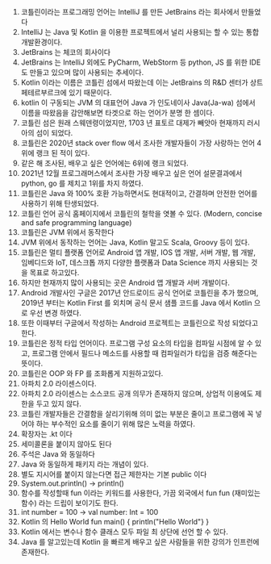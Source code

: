 1. 코틀린이라는 프로그래밍 언어는 IntelliJ 를 만든 JetBrains 라는 회사에서 만들었다
2. IntelliJ 는 Java 및 Kotlin 을 이용한 프로젝트에서 널리 사용되는 할 수 있는 통합개발환경이다. 
3. JetBrains 는 체코의 회사이다
4. JetBrains 는 IntelliJ 외에도 PyCharm, WebStorm 등 python, JS 를 위한 IDE 도 만들고 있으며 많이 사용되는 추세이다.
5. Kotlin 이라는 이름은 코틀린 섬에서 따왔는데 이는 JetBrains 의 R&D 센터가 상트페테르부르크에 있기 때문이다.
6. kotlin 이 구동되는 JVM 의 대표언어 Java 가 인도네이사 Java(Ja-wa) 섬에서 이름을 따왔음을 감안해보면 타겟으로 하는 언어가 분명 한 셈이다.
7. 코틀린 섬은 원래 스웨덴령이었지만, 1703 년 표토르 대제가 빼앗아 현재까지 러시아의 섬이 되었다.
8. 코틀린은 2020년 stack over flow 에서 조사한 개발자들이 가장 사랑하는 언어 4위에 랭크 된 적이 있다.
9. 같은 해 조사된, 배우고 싶은 언어에는 6위에 랭크 되었다.
10. 2021년 12월 프로그래머스에서 조사한 가장 배우고 싶은 언어 설문결과에서 python, go 를 제치고 1위를 차지 하였다.
11. 코틀린은 Java 와 100% 호환 가능하면서도 현대적이고, 간결하며 안전한 언어를 사용하기 위해 탄생되었다.
12. 코틀린 언어 공식 홈페이지에서 코틀린의 철학을 엿볼 수 있다. (Modern, concise and safe programming language)
13. 코틀린은 JVM 위에서 동작한다
14. JVM 위에서 동작하는 언어는 Java, Kotlin 말고도 Scala, Groovy 등이 있다.
15. 코틀린은 멀티 플랫폼 언어로 Android 앱 개발, IOS 앱 개발, 서버 개발, 웹 개발, 임베디드와 IoT, 데스크톱 까지 다양한 플랫폼과 Data Science 까지 사용되는 것을 목표로 하고있다.
16. 하지만 현재까지 많이 사용되는 곳은 Android 앱 개발과 서버 개발이다.
17. Android 개발사인 구글은 2017년 안드로이드 공식 언어로 코틀린을 추가 했으며, 2019년 부터는 Kotlin First 를 외치며 공식 문서 샘플 코드를 Java 에서 Kotlin 으로 우선 변경 하였다.
18. 또한 이때부터 구글에서 작성하는 Android 프로젝트는 코틀린으로 작성 되었다고 한다.
19. 코틀린은 정적 타입 언어이다. 프로그램 구성 요소의 타입을 컴파일 시점에 알 수 있고, 프로그램 안에서 필드나 메소드를 사용할 때 컴파일러가 타입을 검증 해준다는 뜻이다.
20. 코틀린은 OOP 와 FP 를 조화롭게 지원하고있다.
21. 아파치 2.0 라이센스이다.
22. 아파치 2.0 라이센스는 소스코드 공개 의무가 존재하지 않으며, 상업적 이용에도 제한을 두고 있지 않다.
23. 코틀린 개발자들은 간결함을 살리기위해 의미 없는 부분은 줄이고 프로그램에 꼭 넣어야 하는 부수적인 요소를 줄이기 위해 많은 노력을 하였다.
24. 확장자는 .kt 이다
25. 세미콜론을 붙이지 않아도 된다
26. 주석은 Java 와 동일하다
27. Java 와 동일하게 패키지 라는 개념이 있다.
28. 별도 지시어를 붙이지 않는다면 접근 제한자는 기본 public 이다
29. System.out.println() -> println()
30. 함수를 작성할때 fun 이라는 키워드를 사용한다, 가끔 외국에서 fun fun (재미있는 함수) 라는 드립이 보이기도 한다.
31. int number = 100 -> val number: Int = 100
32. Kotlin 의 Hello World fun main() { println("Hello World"} } 
33. Kotlin 에서는 변수나 함수 클래스 모두 파일 최 상단에 선언 할 수 있다.
34. Java 를 알고있는데 Kotlin 을 빠르게 배우고 싶은 사람들을 위한 강의가 인프런에 존재한다.